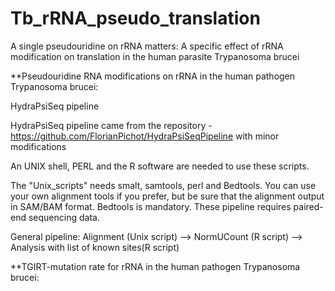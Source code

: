 # Tb_rRNA_pseudo_translation

A single pseudouridine on rRNA matters: A specific effect of rRNA modification on translation in the human parasite Trypanosoma brucei

**Pseudouridine RNA modifications on rRNA in the human pathogen Trypanosoma brucei: 

HydraPsiSeq pipeline

HydraPsiSeq pipeline came from the repository - https://github.com/FlorianPichot/HydraPsiSeqPipeline with minor modifications

An UNIX shell, PERL and the R software are needed to use these scripts.

The "Unix_scripts" needs smalt, samtools, perl and Bedtools. You can use your own alignment tools if you prefer, but be sure that the alignment output in SAM/BAM format. Bedtools is mandatory. These pipeline requires paired-end sequencing data.

General pipeline: Alignment (Unix script) --> NormUCount (R script) --> Analysis with list of known sites(R script)


**TGIRT-mutation rate for rRNA in the human pathogen Trypanosoma brucei:


